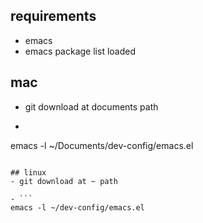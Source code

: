 ## requirements
- emacs
- emacs package list loaded

## mac
- git download at documents path

- ```
emacs -l ~/Documents/dev-config/emacs.el
```

## linux
- git download at ~ path

- ```
emacs -l ~/dev-config/emacs.el
```
